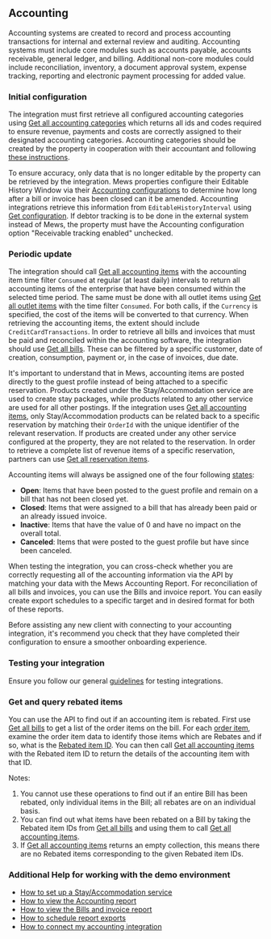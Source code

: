 ## Accounting

Accounting systems are created to record and process accounting transactions for internal and external review and auditing. Accounting systems must include core modules such as accounts payable, accounts receivable, general ledger, and billing. Additional non-core modules could include reconciliation, inventory, a document approval system, expense tracking, reporting and electronic payment processing for added value. 

### Initial configuration

The integration must first retrieve all configured accounting categories using [Get all accounting categories](../operations/finance.md#get-all-accounting-categories) which returns all ids and codes required to ensure revenue, payments and costs are correctly assigned to their designated accounting categories. Accounting categories should be created by the property in cooperation with their accountant and following [these instructions](https://help.mews.com/s/article/create-an-accounting-category?language=en_US). 

To ensure accuracy, only data that is no longer editable by the property can be retrieved by the integration. Mews properties configure their Editable History Window via their [Accounting configurations](https://help.mews.com/s/article/what-is-the-accounting-configuration?language=en_US) to determine how long after a bill or invoice has been closed can it be amended. Accounting integrations retrieve this information from `EditableHistoryInterval` using [Get configuration](../operations/configuration.md#get-configuration). If debtor tracking is to be done in the external system instead of Mews, the property must have the Accounting configuration option "Receivable tracking enabled" unchecked.

### Periodic update

The integration should call [Get all accounting items](../operations/finance.md#get-all-accounting-items) with the accounting item time filter `Consumed` at regular (at least daily) intervals to return all accounting items of the enterprise that have been consumed within the selected time period. The same must be done with all outlet items using [Get all outlet items](../operations/finance.md#get-all-outlet-items) with the time filter `Consumed`. For both calls, if the `Currency` is specified, the cost of the items will be converted to that currency. When retrieving the accounting items, the extent should include `CreditCardTransactions`. In order to retrieve all bills and invoices that must be paid and reconciled within the accounting software, the integration should use [Get all bills](../operations/finance.md#get-all-bills). These can be filtered by a specific customer, date of creation, consumption, payment or, in the case of invoices, due date.

It's important to understand that in Mews, accounting items are posted directly to the guest profile instead of being attached to a specific reservation. Products created under the Stay/Accommodation service are used to create stay packages, while products related to any other service are used for all other postings. If the integration uses [Get all accounting items](../operations/finance.md#get-all-accounting-items), only Stay/Accommodation products can be related back to a specific reservation by matching their `OrderId` with the unique identifier of the relevant reservation. If products are created under any other service configured at the property, they are not related to the reservation. In order to retrieve a complete list of revenue items of a specific reservation, partners can use [Get all reservation items](../operations/reservations.md#get-all-reservation-items). 

Accounting items will always be assigned one of the four following [states](../operations/finance.md#accounting-item-state):
* **Open**: Items that have been posted to the guest profile and remain on a bill that has not been closed yet.
* **Closed**: Items that were assigned to a bill that has already been paid or an already issued invoice.
* **Inactive**: Items that have the value of 0 and have no impact on the overall total.
* **Canceled**: Items that were posted to the guest profile but have since been canceled.

When testing the integration, you can cross-check whether you are correctly requesting all of the accounting information via the API by matching your data with the Mews Accounting Report. For reconciliation of all bills and invoices, you can use the Bills and invoice report. You can easily create export schedules to a specific target and in desired format for both of these reports. 

Before assisting any new client with connecting to your accounting integration, it's recommend you check that they have completed their configuration to ensure a smoother onboarding experience.

### Testing your integration

Ensure you follow our general [guidelines](../guidelines) for testing integrations.

### Get and query rebated items

You can use the API to find out if an accounting item is rebated. First use [Get all bills](../operations/finance.md#get-all-bills) to get a list of the order items on the bill. For each [order item](../operations/finance.md#order-item), examine the order item data to identify those items which are Rebates and if so, what is the [Rebated item ID](../operations/finance.md#rebate-order-item-data). You can then call [Get all accounting items](../operations/finance.md#get-all-accounting-items) with the Rebated item ID to return the details of the accounting item with that ID.

Notes:
1. You cannot use these operations to find out if an entire Bill has been rebated, only individual items in the Bill; all rebates are on an individual basis.
2. You can find out what items have been rebated on a Bill by taking the Rebated item IDs from [Get all bills](../operations/finance.md#get-all-bills) and using them to call [Get all accounting items](../operations/finance.md#get-all-accounting-items).
3. If [Get all accounting items](../operations/finance.md#get-all-accounting-items) returns an empty collection, this means there are no Rebated items corresponding to the given Rebated item IDs.

### Additional Help for working with the demo environment

- [How to set up a Stay/Accommodation service](https://help.mews.com/s/article/set-up-a-bookable-service?language=en_US)
- [How to view the Accounting report](https://help.mews.com/s/article/accounting-report?language=en_US)
- [How to view the Bills and invoice report](https://help.mews.com/s/article/bills-and-invoices-report?language=en_US)
- [How to schedule report exports](https://help.mews.com/s/article/schedule-report-exports?language=en_US)
- [How to connect my accounting integration](https://help.mews.com/s/article/how-can-i-connect-my-accounting-integration?language=en_US)
